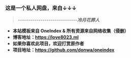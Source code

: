 ### 这是一个私人网盘，来自↓↓↓
> -----------------------------***冷月花葬人***

- **本站模板来自 OneIndex & 所有资源来自网络收集（侵删）**
- **博客地址：https://love8023.ml**
- **如果你喜欢此项目，欢迎打赏原作者**
- **项目地址：https://github.com/donwa/oneindex**
